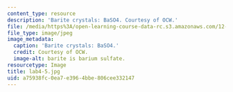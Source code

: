 ```yaml
---
content_type: resource
description: 'Barite crystals: BaSO4. Courtesy of OCW.'
file: /media/https%3A/open-learning-course-data-rc.s3.amazonaws.com/12-108-structure-of-earth-materials-fall-2004/a75938fc0ea7e3964bbe806cee332147_lab4-5.jpg
file_type: image/jpeg
image_metadata:
  caption: 'Barite crystals: BaSO4.'
  credit: Courtesy of OCW.
  image-alt: barite is barium sulfate.
resourcetype: Image
title: lab4-5.jpg
uid: a75938fc-0ea7-e396-4bbe-806cee332147
---
```


